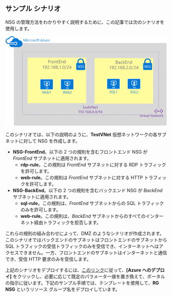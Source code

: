 ## サンプル シナリオ

NSG の管理方法をわかりやすく説明するために、この記事では次のシナリオを使用します。

![VNet のシナリオ](./media/virtual-networks-create-nsg-scenario-include/figure1.png)

このシナリオでは、以下の説明のように、**TestVNet** 仮想ネットワークの各サブネットに対して NSG を作成します。

- **NSG-FrontEnd**。以下の 2 つの規則を含むフロントエンド NSG が *FrontEnd* サブネットに適用されます。	
	- **rdp-rule**。この規則は *FrontEnd* サブネットに対する RDP トラフィックを許可します。
	- **web-rule**。この規則は *FrontEnd* サブネットに対する HTTP トラフィックを許可します。
- **NSG-BackEnd**。以下の 2 つの規則を含むバックエンド NSG が *BackEnd* サブネットに適用されます。	
	- **sql-rule**。この規則は、*FrontEnd* サブネットからの SQL トラフィックのみを許可します。
	- **web-rule**。この規則は、*BackEnd* サブネットからのすべてのインターネット経由トラフィックを拒否します。

これらの規則の組み合わせによって、DMZ のようなシナリオが作成されます。このシナリオではバックエンドのサブネットはフロントエンドのサブネットから SQL トラフィックの受信トラフィックのみを受信でき、インターネットへはアクセスできません。一方、フロントエンドのサブネットはインターネットと通信でき、受信 HTTP 要求のみを受信します。

上記のシナリオをデプロイするには、[このリンク](http://github.com/telmosampaio/azure-templates/tree/master/201-IaaS-WebFrontEnd-SQLBackEnd-NSG)に従って、**[Azure へのデプロイ]** をクリックし、必要に応じて既定のパラメーター値を置き換えて、ポータルの指示に従います。下記のサンプル手順では、テンプレートを使用して、**RG NSG** というリソース グループ名をデプロイしています。
 

<!---HONumber=AcomDC_0323_2016-->
